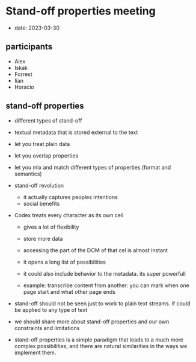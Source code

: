 # Stand-off properties meeting

- date: 2023-03-30

## participants

- Alex
- Iskak
- Forrest
- Iian
- Horacio

## stand-off properties

- different types of stand-off
- textual metadata that is stored external to the text
- let you treat plain data
- let you overlap properties
- let you mix and match different types of properties (format and semantics)
- stand-off revolution
  - it actually captures peoples intentions
  - social benefits
- Codex treats every character as its own cell

  - gives a lot of flexibility
  - store more data
  - accessing the part of the DOM of that cel is almost instant
  - it opens a long list of possibilities
  - it could also include behavior to the metadata. its super powerfull

  - example: transcribe content from another: you can mark when one page start and what other page ends

- stand-off should not be seen just to work to plain text streams. if could be applied to any type of text

- we should share more about stand-off properties and our own constraints and limitations
- stand-off properties is a simple paradigm that leads to a much more complex possibilities, and there are natural similarities in the ways we implement them.
